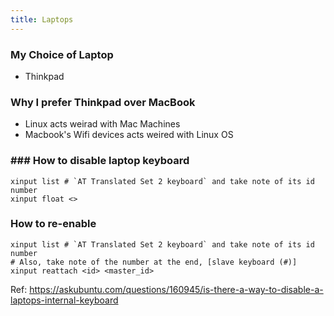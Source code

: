 ```yaml
---
title: Laptops
---
```


### My Choice of Laptop

- Thinkpad


### Why I prefer Thinkpad over MacBook

- Linux acts weirad with Mac Machines
- Macbook's Wifi devices acts weired with Linux OS

### ### How to disable laptop keyboard

```shell
xinput list # `AT Translated Set 2 keyboard` and take note of its id number
xinput float <>
```

### How to re-enable

```shell
xinput list # `AT Translated Set 2 keyboard` and take note of its id number
# Also, take note of the number at the end, [slave keyboard (#)]
xinput reattach <id> <master_id>
```

Ref: https://askubuntu.com/questions/160945/is-there-a-way-to-disable-a-laptops-internal-keyboard
